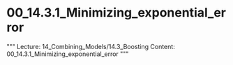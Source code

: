 # 00_14.3.1_Minimizing_exponential_error

"""
Lecture: 14_Combining_Models/14.3_Boosting
Content: 00_14.3.1_Minimizing_exponential_error
"""

